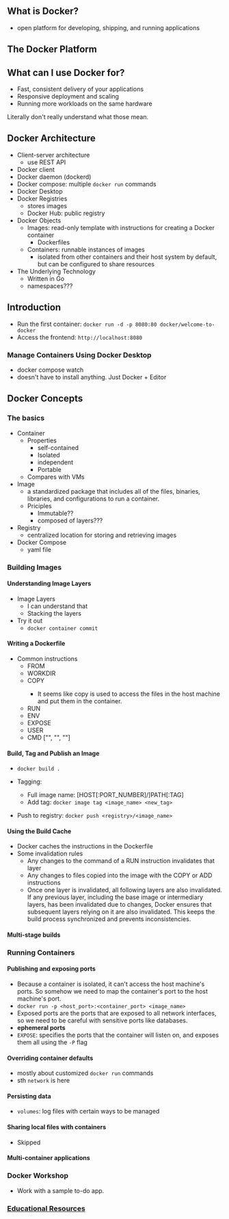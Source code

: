 ## What is Docker?

- open platform for developing, shipping, and running applications

## The Docker Platform

## What can I use Docker for?

- Fast, consistent delivery of your applications
- Responsive deployment and scaling
- Running more workloads on the same hardware

Literally don't really understand what those mean.

## Docker Architecture

- Client-server architecture
    - use REST API
- Docker client
- Docker daemon (dockerd)
- Docker compose: multiple `docker run` commands
- Docker Desktop
- Docker Registries
    - stores images
    - Docker Hub: public registry
- Docker Objects
    - Images: read-only template with instructions for creating a Docker container
        - Dockerfiles
    - Containers: runnable instances of images
        - isolated from other containers and their host system by default, but can be configured to share resources
- The Underlying Technology
    - Written in Go
    - namespaces???

## Introduction

- Run the first container: `docker run -d -p 8080:80 docker/welcome-to-docker`
- Access the frontend: `http://localhost:8080`

### Manage Containers Using Docker Desktop

- docker compose watch
- doesn't have to install anything. Just Docker + Editor

## Docker Concepts

### The basics

- Container
    - Properties
        - self-contained
        - Isolated
        - independent
        - Portable
    - Compares with VMs
- Image
    - a standardized package that includes all of the files, binaries, libraries, and configurations to run a container.
    - Priciples
        - Immutable??
        - composed of layers???
- Registry
    - centralized location for storing and retrieving images
- Docker Compose
    - yaml file

### Building Images

#### Understanding Image Layers

- Image Layers
    - I can understand that 
    - Stacking the layers
- Try it out
    - `docker container commit`

#### Writing a Dockerfile

- Common instructions
    - FROM <image>
    - WORKDIR <path>
    - COPY <src> <dest>
        - It seems like copy is used to access the files in the host machine and put them in the container.
    - RUN <command>
    - ENV <name> <value>
    - EXPOSE <port>
    - USER <username>
    - CMD ["<command>", "<arg1>", "<arg2>"]

#### Build, Tag and Publish an Image

- `docker build .` 

- Tagging:
    - Full image name: [HOST[:PORT_NUMBER]/]PATH[:TAG]
    - Add tag: `docker image tag <image_name> <new_tag>`
- Push to registry: `docker push <registry>/<image_name>`

#### Using the Build Cache

- Docker caches the instructions in the Dockerfile
- Some invalidation rules
    - Any changes to the command of a RUN instruction invalidates that layer
    - Any changes to files copied into the image with the COPY or ADD instructions
    - Once one layer is invalidated, all following layers are also invalidated. If any previous layer, including the base image or intermediary layers, has been invalidated due to changes, Docker ensures that subsequent layers relying on it are also invalidated. This keeps the build process synchronized and prevents inconsistencies.

#### Multi-stage builds

### Running Containers

#### Publishing and exposing ports

- Because a container is isolated, it can't access the host machine's ports. So somehow we need to map the container's port to the host machine's port.
- `docker run -p <host_port>:<container_port> <image_name>`
- Exposed ports are the ports that are exposed to all network interfaces, so we need to be careful with sensitive ports like databases.
- **ephemeral ports**
- `EXPOSE`: specifies the ports that the container will listen on, and exposes them all using the `-P` flag

#### Overriding container defaults

- mostly about customized `docker run` commands
- sth `network` is here

#### Persisting data

- `volumes`: log files with certain ways to be managed

#### Sharing local files with containers

- Skipped

#### Multi-container applications

### Docker Workshop

- Work with a sample to-do app.

### [Educational Resources](https://docs.docker.com/get-started/resources/)


